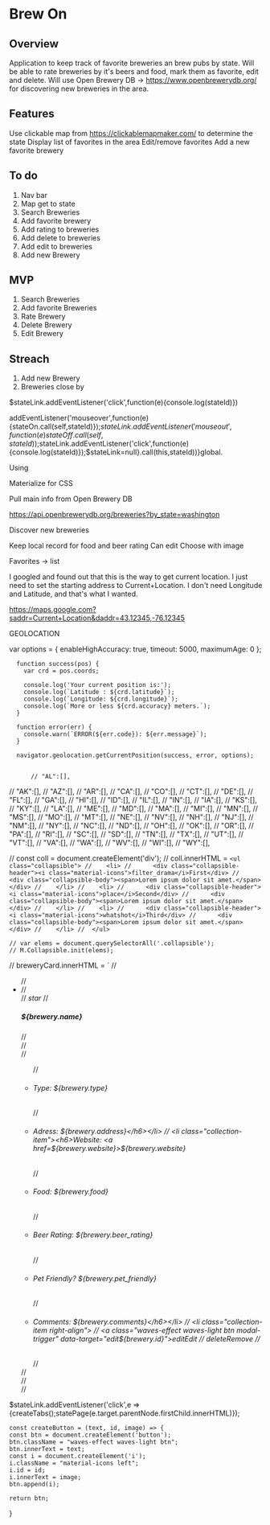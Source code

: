 # Brew On

## Overview

Application to keep track of favorite breweries an brew pubs by state. Will be able to rate breweries by it's beers and food, mark them as favorite, edit and delete. Will use Open Brewery DB -> https://www.openbrewerydb.org/ for discovering new breweries in the area.

## Features
Use clickable map from https://clickablemapmaker.com/ to determine the state
Display list of favorites in the area
Edit/remove favorites
Add a new favorite brewery

## To do
1. Nav bar
2. Map get to state
3. Search Breweries
4. Add favorite brewery
5. Add rating to breweries
6. Add delete to breweries
7. Add edit to breweries
8. Add new Brewery
 
## MVP
1. Search Breweries
2. Add favorite Breweries
3. Rate Brewery
4. Delete Brewery
5. Edit Brewery

## Streach
1. Add new Brewery
2. Breweries close by








$stateLink.addEventListener('click',function(e){console.log(stateId)})

addEventListener('mouseover',function(e){stateOn.call(self,stateId)});$stateLink.addEventListener('mouseout',function(e){stateOff.call(self,stateId)});$stateLink.addEventListener('click',function(e){console.log(stateId)});$stateLink=null}.call(this,stateId))}global.



Using 


Materialize for CSS


Pull main info from Open Brewery DB

https://api.openbrewerydb.org/breweries?by_state=washington

Discover new breweries


Keep local record for food and beer rating 
    Can edit
    Choose with image



Favorites -> list

I googled and found out that this is the way to get current location. I just need to set the starting address to Current+Location. I don't need Longitude and Latitude, and that's what I wanted.

https://maps.google.com?saddr=Current+Location&daddr=43.12345,-76.12345



GEOLOCATION

 var options = {
        enableHighAccuracy: true,
        timeout: 5000,
        maximumAge: 0
      };
      
      function success(pos) {
        var crd = pos.coords;
      
        console.log('Your current position is:');
        console.log(`Latitude : ${crd.latitude}`);
        console.log(`Longitude: ${crd.longitude}`);
        console.log(`More or less ${crd.accuracy} meters.`);
      }
      
      function error(err) {
        console.warn(`ERROR(${err.code}): ${err.message}`);
      }
      
      navigator.geolocation.getCurrentPosition(success, error, options);


          // "AL":[],
//     "AK":[],
//     "AZ":[],
//     "AR":[],
//     "CA":[],
//     "CO":[],
//     "CT":[],
//     "DE":[],
//     "FL":[],
//     "GA":[],
//     "HI":[],
//     "ID":[],
//     "IL":[],
//     "IN":[],
//     "IA":[],
//     "KS":[],
//     "KY":[],
//     "LA":[],
//     "ME":[],
//     "MD":[],
//     "MA":[],
//     "MI":[],
//     "MN":[],
//     "MS":[],
//     "MO":[],
//     "MT":[],
//     "NE":[],
//     "NV":[],
//     "NH":[],
//     "NJ":[],
//     "NM":[],
//     "NY":[],
//     "NC":[],
//     "ND":[],
//     "OH":[],
//     "OK":[],
//     "OR":[],
//     "PA":[],
//     "RI":[],
//     "SC":[],
//     "SD":[],
//     "TN":[],
//     "TX":[],
//     "UT":[],
//     "VT":[],
//     "VA":[],
//     "WA":[],
//     "WV":[],
//     "WI":[],
//     "WY":[],

//    const coll = document.createElement('div');
//    coll.innerHTML =   `<ul class="collapsible">
//    <li>
//      <div class="collapsible-header"><i class="material-icons">filter_drama</i>First</div>
//      <div class="collapsible-body"><span>Lorem ipsum dolor sit amet.</span></div>
//    </li>
//    <li>
//      <div class="collapsible-header"><i class="material-icons">place</i>Second</div>
//      <div class="collapsible-body"><span>Lorem ipsum dolor sit amet.</span></div>
//    </li>
//    <li>
//      <div class="collapsible-header"><i class="material-icons">whatshot</i>Third</div>
//      <div class="collapsible-body"><span>Lorem ipsum dolor sit amet.</span></div>
//    </li>
//  </ul>`


    // var elems = document.querySelectorAll('.collapsible');
    // M.Collapsible.init(elems);




// breweryCard.innerHTML = `
// <ul class="collapsible popout" id="b${brewery.id}">
// <li>
//     <div class="collapsible-header card-panel teal lighten-2">
//         <i class="material-icons large">star</i>
//         <h5>${brewery.name}</h5>
//     </div>
//     <div class="collapsible-body">
//         <ul class="collection left-align" id='brewery-content'>
//             <li class="collection-item"><h6>Type: ${brewery.type}</h6></li>
//             <li class="collection-item"><h6>Adress: ${brewery.address}</h6></li>
//             <li class="collection-item"><h6>Website: <a href=${brewery.website}>${brewery.website}</a></h6></li>
//             <li class="collection-item"><h6>Food: ${brewery.food}</h6></li>
//             <li class="collection-item"><h6>Beer Rating: ${brewery.beer_rating}</h6></li>
//             <li class="collection-item"><h6>Pet Friendly? ${brewery.pet_friendly}</h6></li>
//             <li class="collection-item"><h6>Comments: ${brewery.comments}</h6></li>
//             <li class="collection-item right-align">
//                 <a class="waves-effect waves-light btn modal-trigger" data-target="edit${brewery.id}"><i class="material-icons left">edit</i>Edit</a>
//                 <a class="waves-effect waves-light btn modal-trigger" data-target="delete${brewery.id}" ><i class="material-icons left">delete</i>Remove</a>
//             </li>
//         </ul>
//     </div>
// </li>
// </ul>


$stateLink.addEventListener('click',e => {createTabs();statePage(e.target.parentNode.firstChild.innerHTML)});



    const createButton = (text, id, image) => {
    const btn = document.createElement('button');
    btn.className = "waves-effect waves-light btn";
    btn.innerText = text;
    const i = document.createElement('i');
    i.className = "material-icons left";
    i.id = id;
    i.innerText = image;
    btn.append(i);

    return btn;
}